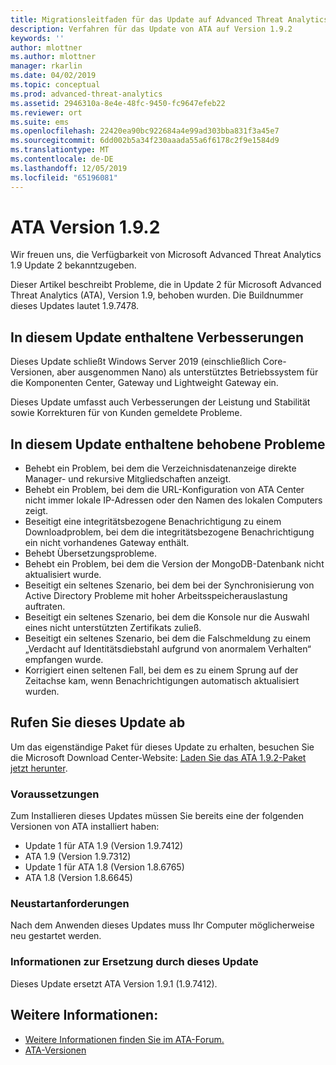 ```yaml
---
title: Migrationsleitfaden für das Update auf Advanced Threat Analytics 1.9.2 | Microsoft-Dokumentation
description: Verfahren für das Update von ATA auf Version 1.9.2
keywords: ''
author: mlottner
ms.author: mlottner
manager: rkarlin
ms.date: 04/02/2019
ms.topic: conceptual
ms.prod: advanced-threat-analytics
ms.assetid: 2946310a-8e4e-48fc-9450-fc9647efeb22
ms.reviewer: ort
ms.suite: ems
ms.openlocfilehash: 22420ea90bc922684a4e99ad303bba831f3a45e7
ms.sourcegitcommit: 6dd002b5a34f230aaada55a6f6178c2f9e1584d9
ms.translationtype: MT
ms.contentlocale: de-DE
ms.lasthandoff: 12/05/2019
ms.locfileid: "65196081"
---
```

# <a name="ata-version-192"></a>ATA Version 1.9.2


Wir freuen uns, die Verfügbarkeit von Microsoft Advanced Threat Analytics 1.9 Update 2 bekanntzugeben.

Dieser Artikel beschreibt Probleme, die in Update 2 für Microsoft Advanced Threat Analytics (ATA), Version 1.9, behoben wurden. Die Buildnummer dieses Updates lautet 1.9.7478.

## <a name="improvements-included-in-this-update"></a>In diesem Update enthaltene Verbesserungen

Dieses Update schließt Windows Server 2019 (einschließlich Core-Versionen, aber ausgenommen Nano) als unterstütztes Betriebssystem für die Komponenten Center, Gateway und Lightweight Gateway ein.

Dieses Update umfasst auch Verbesserungen der Leistung und Stabilität sowie Korrekturen für von Kunden gemeldete Probleme.

## <a name="fixed-issues-included-in-this-update"></a>In diesem Update enthaltene behobene Probleme

- Behebt ein Problem, bei dem die Verzeichnisdatenanzeige direkte Manager- und rekursive Mitgliedschaften anzeigt.
- Behebt ein Problem, bei dem die URL-Konfiguration von ATA Center nicht immer lokale IP-Adressen oder den Namen des lokalen Computers zeigt.
- Beseitigt eine integritätsbezogene Benachrichtigung zu einem Downloadproblem, bei dem die integritätsbezogene Benachrichtigung ein nicht vorhandenes Gateway enthält.
- Behebt Übersetzungsprobleme.
- Behebt ein Problem, bei dem die Version der MongoDB-Datenbank nicht aktualisiert wurde.
- Beseitigt ein seltenes Szenario, bei dem bei der Synchronisierung von Active Directory Probleme mit hoher Arbeitsspeicherauslastung auftraten.
- Beseitigt ein seltenes Szenario, bei dem die Konsole nur die Auswahl eines nicht unterstützten Zertifikats zuließ.
- Beseitigt ein seltenes Szenario, bei dem die Falschmeldung zu einem „Verdacht auf Identitätsdiebstahl aufgrund von anormalem Verhalten“ empfangen wurde.
- Korrigiert einen seltenen Fall, bei dem es zu einem Sprung auf der Zeitachse kam, wenn Benachrichtigungen automatisch aktualisiert wurden.

## <a name="get-this-update"></a>Rufen Sie dieses Update ab

Um das eigenständige Paket für dieses Update zu erhalten, besuchen Sie die Microsoft Download Center-Website: [Laden Sie das ATA 1.9.2-Paket jetzt herunter](https://www.microsoft.com/en-us/download/details.aspx?id=56725).

### <a name="prerequisites"></a>Voraussetzungen

Zum Installieren dieses Updates müssen Sie bereits eine der folgenden Versionen von ATA installiert haben: 
- Update 1 für ATA 1.9 (Version 1.9.7412)
- ATA 1.9 (Version 1.9.7312)
- Update 1 für ATA 1.8 (Version 1.8.6765)
- ATA 1.8 (Version 1.8.6645)

### <a name="restart-requirement"></a>Neustartanforderungen

Nach dem Anwenden dieses Updates muss Ihr Computer möglicherweise neu gestartet werden.

### <a name="update-replacement-information"></a>Informationen zur Ersetzung durch dieses Update

Dieses Update ersetzt ATA Version 1.9.1 (1.9.7412).


## <a name="see-also"></a>Weitere Informationen:

- [Weitere Informationen finden Sie im ATA-Forum.](https://social.technet.microsoft.com/Forums/security/home?forum=mata)
- [ATA-Versionen](ata-versions.md)